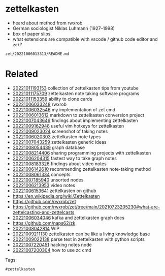 # zettelkasten

- heard about method from rwxrob
- German sociologist Niklas Luhmann (1927–1998)
- box of paper slips
- what extensions are compatible with vscode / github code editor and `zet`?

` zet/20221006013313/README.md `

# Related

- [20221011193153](/zet/20221011193153/README.md) collection of zettelkasten tips from youtube
- [20221011175709](/zet/20221011175709/README.md) zettelkasten note taking software programs
- [20221011153359](/zet/20221011153359/README.md) ability to clone cards
- [20221006033248](/zet/20221006033248/README.md) rwxrob
- [20221006032546](/zet/20221006032546/README.md) my implementation of zet cmd
- [20221006013612](/zet/20221006013612/README.md) markdown to zettelkasten conversion project
- [20221007043646](/zet/20221007043646/README.md) findings about implementing zettelkasten
- [20221009162948](/zet/20221009162948/README.md) useful vim hotkeys for zettelkasten
- [20221009023024](/zet/20221009023024/README.md) screenshot of taking notes
- [20221006020303](/zet/20221006020303/README.md) zettelkasten note types
- [20221007043259](/zet/20221007043259/README.md) zettelkasten generic ideas
- [20221008054439](/zet/20221008054439/README.md) graph database
- [20221008214406](/zet/20221008214406/README.md) sharing programming projects with zettelkasten
- [20221006204315](/zet/20221006204315/README.md) fastest way to take graph notes
- [20221008183326](/zet/20221008183326/README.md) findings about video notes
- [20221006142610](/zet/20221006142610/README.md) recommending zettelkasten note-taking method
- [20221008061334](/zet/20221008061334/README.md) concepts
- [20221007185940](/zet/20221007185940/README.md) unsorted nodes
- [20221006213953](/zet/20221006213953/README.md) video notes
- [20221006153641](/zet/20221006153641/README.md) zettelkasten on github
- https://en.wikipedia.org/wiki/Zettelkasten
- https://github.com/rwxrob/zet
- https://github.com/rwxrob/zet/tree/main/20210723205230#what-are-zettelcasting-and-zettelcasts
- [20221006034046](/zet/20221006034046/README.md) kafka and zettelkasten graph docs
- https://github.com/naps62/zk
- [20221008042814](/zet/20221008042814/README.md) WIP
- [20221009211130](/zet/20221009211130/README.md) zettelkasten can be like a living knowledge base
- [20221009022138](/zet/20221009022138/README.md) parse text in zettelkasten with python scripts
- [20221007220451](/zet/20221007220451/README.md) hacking notes node
- [20221007200304](/zet/20221007200304/README.md) how to use zc cmd

Tags:

    #zettelkasten
